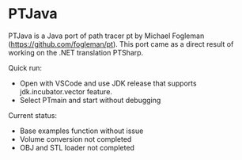 # PTJava
PTJava is a Java port of path tracer pt by Michael Fogleman (https://github.com/fogleman/pt). This port came as a direct result of working on the .NET translation PTSharp. 

Quick run:
- Open with VSCode and use JDK release that supports jdk.incubator.vector feature.
- Select PTmain and start without debugging

Current status:
- Base examples function without issue
- Volume conversion not completed
- OBJ and STL loader not completed
